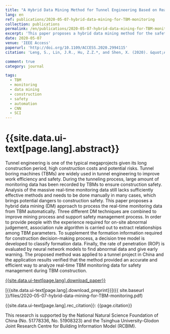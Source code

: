 ```yaml
---
title: "A Hybrid Data Mining Method for Tunnel Engineering Based on Real-Time Monitoring Data from Tunnel Boring Machines"
lang: en
ref: publications/2020-05-07-hybrid-data-mining-for-TBM-monitoring
collection: publications
permalink: /en/publications/2020-05-07-hybrid-data-mining-for-TBM-monitoring
excerpt: 'This paper proposes a hybrid data mining method for the safety management of TBM construction'
date: 2020-05-07
venue: 'IEEE Access'
paperurl: 'http://doi.org/10.1109/ACCESS.2020.2994115'
citation: 'Leng, S., Lin, J.R., Hu, Z.Z.*, and Shen, X. (2020). &quot;A Hybrid Data Mining Method for Tunnel Engineering Based on Real-Time Monitoring Data from Tunnel Boring Machines&quot; <i>IEEE Access</i>. 115: 103212. doi: 10.1109/ACCESS.2020.2994115'

comment: true
category: journal

tags: 
  - TBM
  - monitoring
  - data mining
  - construction
  - safety
  - automation
  - CNN
  - SCI
---
```



{{site.data.ui-text[page.lang].abstract}}
====

Tunnel engineering is one of the typical megaprojects given its long construction period, high construction costs and potential risks. Tunnel boring machines (TBMs) are widely used in tunnel engineering to improve work efficiency and safety. During the tunneling process, large amount of monitoring data has been recorded by TBMs to ensure construction safety. Analysis of the massive real-time monitoring data still lacks sufficiently effective methods and needs to be done manually in many cases, which brings potential dangers to construction safety. This paper proposes a hybrid data mining (DM) approach to process the real-time monitoring data from TBM automatically. Three different DM techniques are combined to improve mining process and support safety management process. In order to provide people with the experience required for on-site abnormal judgement, association rule algorithm is carried out to extract relationships among TBM parameters. To supplement the formation information required for construction decision-making process, a decision tree model is developed to classify formation data. Finally, the rate of penetration (ROP) is evaluated by neural network models to find abnormal data and give early warning. The proposed method was applied to a tunnel project in China and the application results verified that the method provided an accurate and efficient way to analyze real-time TBM monitoring data for safety management during TBM construction.

[{{site.data.ui-text[page.lang].download_paper}}]({{page.paperurl}})

[{{site.data.ui-text[page.lang].download_preprint}}]({{ site.baseurl }}/files/2020-05-07-hybrid-data-mining-for-TBM-monitoring.pdf)

{{site.data.ui-text[page.lang].rec_citation}}: {{page.citation}}

This research is supported by the National Natural Science Foundation of China (No. 51778336, No. 51908323) and the Tsinghua University-Glodon Joint Research Centre for Building Information Model (RCBIM). 